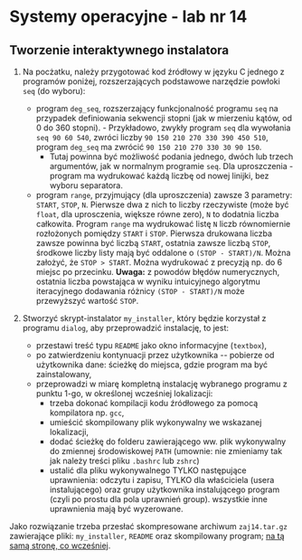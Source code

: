 
# Systemy operacyjne - lab nr 14

## Tworzenie interaktywnego instalatora

1. Na pocżatku, należy przygotować kod źródłowy w języku C jednego z programów poniżej, rozszerzających podstawowe narzędzie powłoki `seq` (do wyboru):
	- program `deg_seq`, rozszerzający funkcjonalność programu `seq` na przypadek definiowania sekwencji stopni (jak w mierzeniu kątów, od 0 do 360 stopni). 		- Przykładowo, zwykły program `seq` dla wywołania `seq 90 60 540`, zwróci liczby `90 150 210 270 330 390 450 510`, program `deg_seq` ma zwrócić `90 150 210 270 330 30 90 150`. 
		- Tutaj powinna być możliwość podania jednego, dwóch lub trzech argumentów, jak w normalnym programie `seq`. Dla uproszczenia - program ma wydrukować każdą liczbę od nowej linijki, bez wyboru separatora.
	- program `range`, przyjmujący (dla uproszczenia) zawsze 3 parametry: `START`, `STOP`, `N`. Pierwsze dwa z nich to liczby rzeczywiste (może być `float`, dla uprosczenia, większe równe zero), `N` to dodatnia liczba całkowita. Program `range` ma wydrukować listę `N` liczb równomiernie rozłożonych pomiędzy `START` i `STOP`. Pierwsza drukowana liczba zawsze powinna być liczbą `START`, ostatnia zawsze liczbą `STOP`, środkowe liczby listy mają być oddalone o `(STOP - START)/N`. Można założyć, że `STOP > START`. Można wydrukować z precyzją np. do 6 miejsc po przecinku. **Uwaga:** z powodów błędów numerycznych, ostatnia liczba powstająca w wyniku intuicyjnego algorytmu iteracyjnego dodawania różnicy `(STOP - START)/N` może przewyższyć wartość `STOP`.
 
1. Stworzyć skrypt-instalator `my_installer`, 	który będzie korzystał z programu `dialog`, aby przeprowadzić instalację, to jest:
	- przestawi treść typu `README` jako okno informacyjne (`textbox`),
	- po zatwierdzeniu kontynuacji przez użytkownika -- pobierze od użytkownika dane: ścieżkę do miejsca, gdzie program ma być zainstalowany,
	- przeprowadzi w miarę kompletną instalację wybranego programu z punktu 1-go, w określonej wcześniej lokalizacji:
		- trzeba dokonać kompilacji kodu źródłowego za pomocą kompilatora np. `gcc`,
		- umieścić skompilowany plik wykonywalny we wskazanej lokalizacji,
		- dodać ścieżkę do folderu zawierającego ww. plik wykonywalny do zmiennej środowiskowej `PATH` (umownie: nie zmieniamy tak jak należy treści pliku `.bashrc` lub `zshrc`)
		- ustalić dla pliku wykonywalnego TYLKO następujące uprawnienia: odczytu i zapisu, TYLKO dla właściciela (usera instalującego) oraz grupy użytkownika instalującego program (czyli po prostu dla pola uprawnień group). wszystkie inne uprawnienia mają być wyzerowane. 


Jako rozwiązanie trzeba przesłać skompresowane archiwum `zaj14.tar.gz` zawierające pliki: `my_installer`, `README` oraz skompilowany program;  [na tą samą stronę, co wcześniej](https://alioth.uwb.edu.pl/cgi-bin/so-lab/rejestr).
